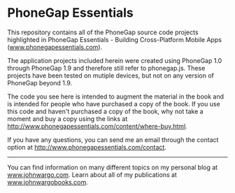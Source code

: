 PhoneGap Essentials
===================

This repository contains all of the PhoneGap source code projects highlighted in PhoneGap Essentials - Building Cross-Platform Mobile Apps (www.phonegapessentials.com). 

The application projects included herein were created using PhoneGap 1.0 through PhoneGap 1.9 and therefore still refer to phonegap.js. These projects have been tested on mutiple devices, but not on any version of PhoneGap beyond 1.9. 

The code you see here is intended to augment the material in the book and is intended for people who have purchased a copy of the book. If you use this code and haven't purchased a copy of the book, why not take a moment and buy a copy using the links at http://www.phonegapessentials.com/content/where-buy.html.

If you have any questions, you can send me an email through the contact option at http://www.phonegapessentials.com/contact.

***

You can find information on many different topics on my personal blog at www.johnwargo.com. Learn about all of my publications at www.johnwargobooks.com. 